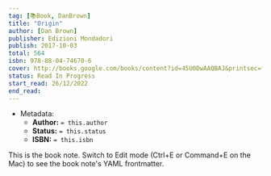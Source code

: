 ```yaml
---
tag: [📚Book, DanBrown]
title: "Origin"
author: [Dan Brown]
publisher: Edizioni Mondadori
publish: 2017-10-03
total: 564
isbn: 978-88-04-74670-6
cover: http://books.google.com/books/content?id=45U0DwAAQBAJ&printsec=frontcover&img=1&zoom=1&edge=curl&source=gbs_api
status: Read In Progress
start_read: 26/12/2022
end_read:
---
```


- Metadata:
	- **Author:** `= this.author`
	- **Status:** `= this.status`
	- **ISBN:** `= this.isbn`

This is the book note. Switch to Edit mode (Ctrl+E or Command+E on the Mac) to see the book note's YAML frontmatter.
